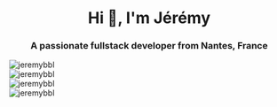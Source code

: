 <h1 align="center">Hi 👋, I'm Jérémy</h1>
<h3 align="center">A passionate fullstack developer from Nantes, France</h3>
<div>
<img src="https://komarev.com/ghpvc/?username=jeremybbl&label=Profile%20views&color=0e75b6&style=flat" alt="jeremybbl" />

<img align="center" src="https://github-readme-stats.vercel.app/api/top-langs?username=jeremybbl&show_icons=true&locale=en&layout=compact" alt="jeremybbl" />

<img align="center" src="https://github-readme-stats.vercel.app/api?username=jeremybbl&show_icons=true&locale=en" alt="jeremybbl" />

<img align="center" src="https://github-readme-streak-stats.herokuapp.com/?user=jeremybbl&" alt="jeremybbl" />
</div>

<style type="text/css">
  div {
    display: flex;
    flex-direction: column;
    justify-content: center;
  }
</style>
